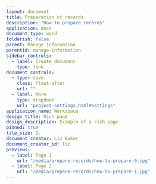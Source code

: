 ```yaml
---
layout: document
title: Preparation of records
description: "How to prepare records"
application: docs
document_type: word
folderish: false
parent: Manage Information
parentid: manage-information
sidebar_controls:
  - label: Create document
    type: link
document_controls:
  - type: save
    class: float-after
    url: ""
  - label: More
    type: dropdown
    url: "project-settings.html#settings"
application_name: Workspace
design_title: Rich page
design_description: Example of a rich page
pinned: true
tile_size: 2.
document_creator: Liz Baker
document_creator_id: liz
previews:
  - label: Page 1
    url: "/media/prepare-records/how-to-prepare-0.jpg"
  - label: Page 2
    url: "/media/prepare-records/how-to-prepare-1.jpg"
---
```


